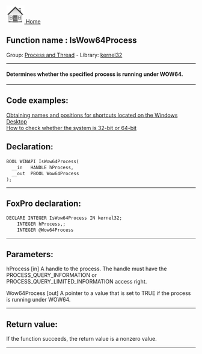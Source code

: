 [<img src="../../images/home.png"> Home ](https://github.com/VFPX/Win32API)  

## Function name : IsWow64Process
Group: [Process and Thread](../../functions_group.md#Process_and_Thread)  -  Library: [kernel32](../../../libraries.md#kernel32)  
***  


#### Determines whether the specified process is running under WOW64.
***  


## Code examples:
[Obtaining names and positions for shortcuts located on the Windows Desktop](../../samples/sample_579.md)  
[How to check whether the system is 32-bit or 64-bit](../../samples/sample_580.md)  

## Declaration:
```foxpro  
BOOL WINAPI IsWow64Process(
  __in   HANDLE hProcess,
  __out  PBOOL Wow64Process
);  
```  
***  


## FoxPro declaration:
```foxpro  
DECLARE INTEGER IsWow64Process IN kernel32;
	INTEGER hProcess,;
	INTEGER @Wow64Process  
```  
***  


## Parameters:
hProcess [in]
A handle to the process. The handle must have the PROCESS_QUERY_INFORMATION or PROCESS_QUERY_LIMITED_INFORMATION access right.

Wow64Process [out]
A pointer to a value that is set to TRUE if the process is running under WOW64.  
***  


## Return value:
If the function succeeds, the return value is a nonzero value.  
***  

